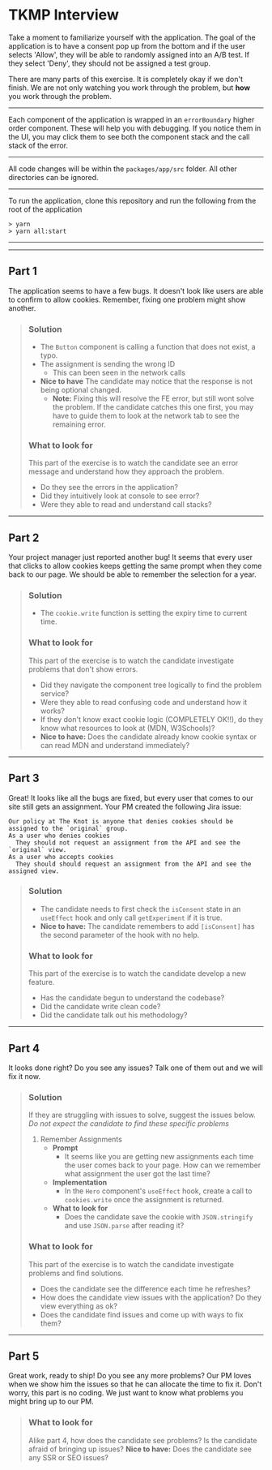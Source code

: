 # TKMP Interview
Take a moment to familiarize yourself with the application. The goal of the application is to have a consent pop up from the bottom and if the user selects 'Allow', they will be able to randomly assigned into an A/B test. If they select 'Deny', they should not be assigned a test group.

There are many parts of this exercise. It is completely okay if we don't finish. We are not only watching you work through the problem, but **how** you work through the problem.

---
Each component of the application is wrapped in an `errorBoundary` higher order component. These will help you with debugging. If you notice them in the UI, you may click them to see both the component stack and the call stack of the error.

---
All code changes will be within the `packages/app/src` folder. All other directories can be ignored.

---
To run the application, clone this repository and run the following from the root of the application
```
> yarn
> yarn all:start
```
---
---
## Part 1
The application seems to have a few bugs. It doesn't look like users are able to confirm to allow cookies. Remember, fixing one problem might show another.
> ### Solution
>   - The `Button` component is calling a function that does not exist, a typo.
>   - The assignment is sending the wrong ID
>     - This can been seen in the network calls
>   - **Nice to have** The candidate may notice that the response is not being optional changed.
>     - **Note:** Fixing this will resolve the FE error, but still wont solve the problem. If the candidate catches this one first, you may have to guide them to look at the network tab to see the remaining error.
> ### What to look for
> This part of the exercise is to watch the candidate see an error message and understand how they approach the problem.
> - Do they see the errors in the application?
> - Did they intuitively look at console to see error?
> - Were they able to read and understand call stacks?
---
## Part 2
Your project manager just reported another bug! It seems that every user that clicks to allow cookies keeps getting the same prompt when they come back to our page. We should be able to remember the selection for a year.
> ### Solution
> - The `cookie.write` function is setting the expiry time to current time.
> ### What to look for
> This part of the exercise is to watch the candidate investigate problems that don't show errors.
> - Did they navigate the component tree logically to find the problem service?
> - Were they able to read confusing code and understand how it works?
> - If they don't know exact cookie logic (COMPLETELY OK!!), do they know what resources to look at (MDN, W3Schools)?
> - **Nice to have:** Does the candidate already know cookie syntax or can read MDN and understand immediately?
---
## Part 3
Great! It looks like all the bugs are fixed, but every user that comes to our site still gets an assignment. Your PM created the following Jira issue:
```
Our policy at The Knot is anyone that denies cookies should be assigned to the `original` group.
As a user who denies cookies
  They should not request an assignment from the API and see the `original` view.
As a user who accepts cookies
  They should should request an assignment from the API and see the assigned view.
```
> ### Solution
> - The candidate needs to first check the `isConsent` state in an `useEffect` hook and only call `getExperiment` if it is true.
> - **Nice to have:** The candidate remembers to add `[isConsent]` has the second parameter of the hook with no help.
> ### What to look for
> This part of the exercise is to watch the candidate develop a new feature.
> - Has the candidate begun to understand the codebase?
> - Did the candidate write clean code?
> - Did the candidate talk out his methodology?
---
## Part 4
It looks done right? Do you see any issues? Talk one of them out and we will fix it now.
> ### Solution
> If they are struggling with issues to solve, suggest the issues below.\
> *Do not expect the candidate to find these specific problems*
>
> 1. Remember Assignments
>    - **Prompt**
>       - It seems like you are getting new assignments each time the user comes back to your page. How can we remember what assignment the user got the last time?
>    - **Implementation**
>       - In the `Hero` component's `useEffect` hook, create a call to `cookies.write` once the assignment is returned.
>    - **What to look for**
>      - Does the candidate save the cookie with `JSON.stringify` and use `JSON.parse` after reading it?
> ### What to look for
> This part of the exercise is to watch the candidate investigate problems and find solutions.
> - Does the candidate see the difference each time he refreshes?
> - How does the candidate view issues with the application? Do they view everything as ok?
> - Does the candidate find issues and come up with ways to fix them?

---
## Part 5
Great work, ready to ship! Do you see any more problems? Our PM loves when we show him the issues so that he can allocate the time to fix it. Don't worry, this part is no coding. We just want to know what problems you might bring up to our PM.

> ### What to look for
> Alike part 4, how does the candidate see problems?
> Is the candidate afraid of bringing up issues?
> **Nice to have:** Does the candidate see any SSR or SEO issues?